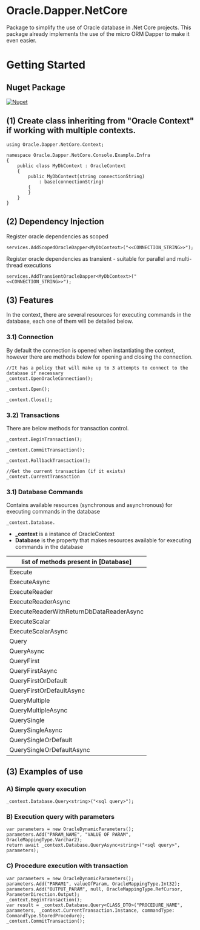 # Oracle.Dapper.NetCore
Package to simplify the use of Oracle database in .Net Core projects. This package already implements the use of the micro ORM Dapper to make it even easier.

# Getting Started
## Nuget Package
[![Nuget](https://img.shields.io/nuget/dt/JM.Oracle.Dapper.NetCore)](https://www.nuget.org/packages/JM.Oracle.Dapper.NetCore)  

## (1) Create class inheriting from "Oracle Context" if working with multiple contexts.
```
using Oracle.Dapper.NetCore.Context;

namespace Oracle.Dapper.NetCore.Console.Example.Infra
{
    public class MyDbContext : OracleContext
    {
        public MyDbContext(string connectionString)
            : base(connectionString)
        {
        }
    }
}
```
## (2) Dependency Injection
Register oracle dependencies as scoped
```
services.AddScopedOracleDapper<MyDbContext>("<<CONNECTION_STRING>>");
```
Register oracle dependencies as transient - suitable for parallel and multi-thread executions
```
services.AddTransientOracleDapper<MyDbContext>("<<CONNECTION_STRING>>");
```

## (3) Features
In the context, there are several resources for executing commands in the database, each one of them will be detailed below.
### 3.1) Connection
By default the connection is opened when instantiating the context, however there are methods below for opening and closing the connection.
```
//It has a policy that will make up to 3 attempts to connect to the database if necessary
_context.OpenOracleConnection();
```
```
_context.Open();
```
```
_context.Close();
```
### 3.2) Transactions 
There are below methods for transaction control.
```
_context.BeginTransaction();
```
```
_context.CommitTransaction();
```
```
_context.RollbackTransaction();
```
```
//Get the current transaction (if it exists)
_context.CurrentTransaction
```
### 3.1) Database Commands 
Contains available resources (synchronous and asynchronous) for executing commands in the database
```
_context.Database.
```
* **_context** is a instance of OracleContext
* **Database** is the property that makes resources available for executing commands in the database
 
| list of methods present in [Database]  |
| ------------- |
| Execute | 
| ExecuteAsync | 
| ExecuteReader | 
| ExecuteReaderAsync | 
| ExecuteReaderWithReturnDbDataReaderAsync | 
| ExecuteScalar | 
| ExecuteScalarAsync | 
| Query | 
| QueryAsync | 
| QueryFirst | 
| QueryFirstAsync | 
| QueryFirstOrDefault | 
| QueryFirstOrDefaultAsync | 
| QueryMultiple | 
| QueryMultipleAsync | 
| QuerySingle | 
| QuerySingleAsync | 
| QuerySingleOrDefault | 
| QuerySingleOrDefaultAsync | 

## (3) Examples of use
### A) Simple query execution
```
_context.Database.Query<string>("<sql query>");
```
### B) Execution query with parameters

```
var parameters = new OracleDynamicParameters();
parameters.Add("PARAM_NAME", "VALUE OF PARAM", OracleMappingType.Varchar2);
return await _context.Database.QueryAsync<string>("<sql query>", parameters);
```
### C) Procedure execution with transaction 
```
var parameters = new OracleDynamicParameters();
parameters.Add("PARAM1", valueOfParam, OracleMappingType.Int32);
parameters.Add("OUTPUT_PARAM", null, OracleMappingType.RefCursor, ParameterDirection.Output);
_context.BeginTransaction();
var result = _context.Database.Query<CLASS_DTO>("PROCEDURE_NAME", parameters, _context.CurrentTransaction.Instance, commandType: CommandType.StoredProcedure);
_context.CommitTransaction();
```